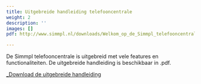 ```yaml
---
title: Uitgebreide handleiding telefooncentrale
weight: 2
description: ''
images: []
pdf: http://www.simmpl.nl/downloads/Welkom_op_de_Simmpl_telefooncentrale.pdf

---
```

De Simmpl telefooncentrale is uitgebreid met vele features en functionaliteiten. De uitgebreide handleiding is beschikbaar in .pdf.

<a href="http://www.simmpl.nl/downloads/Welkom_op_de_Simmpl_telefooncentrale.pdf" _target="_blank" class="button">_Download de uitgebreide handleiding</a>